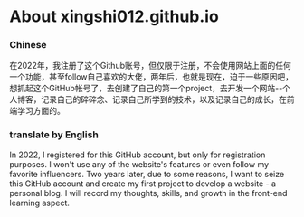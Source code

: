 # About xingshi012.github.io
### Chinese
在2022年，我注册了这个Github账号，但仅限于注册，不会使用网站上面的任何一个功能，甚至follow自己喜欢的大佬，两年后，也就是现在，迫于一些原因吧，想抓起这个GitHub帐号了，去创建了自己的第一个project，去开发一个网站--个人博客，记录自己的碎碎念、记录自己所学到的技术，以及记录自己的成长，在前端学习方面的。 
### translate by English
In 2022, I registered for this GitHub account, but only for registration purposes. I won't use any of the website's features or even follow my favorite influencers. Two years later, due to some reasons, I want to seize this GitHub account and create my first project to develop a website - a personal blog. I will record my thoughts, skills, and growth in the front-end learning aspect.

